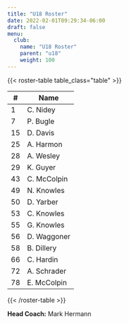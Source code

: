 ```yaml
---
title: "U18 Roster"
date: 2022-02-01T09:29:34-06:00
draft: false
menu:
  club:
    name: "U18 Roster"
    parent: "u18"
    weight: 100
---
```


{{< roster-table table_class="table" >}}

| #  | Name        |
|----|-------------|
| 1	 | C. Nidey    |
| 7	 | P. Bugle    |
| 15 | D. Davis    |
| 25 | A. Harmon   |
| 28 | A. Wesley   |
| 29 | K. Guyer    |
| 43 | C. McColpin |
| 49 | N. Knowles  |
| 50 | D. Yarber   |
| 53 | C. Knowles  |
| 55 | G. Knowles  |
| 56 | D. Waggoner |
| 58 | B. Dillery  |
| 66 | C. Hardin   |
| 72 | A. Schrader |
| 78 | E. McColpin |

{{< /roster-table >}}

**Head Coach:** Mark Hermann